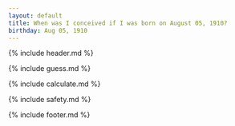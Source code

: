 ```yaml
---
layout: default
title: When was I conceived if I was born on August 05, 1910?
birthday: Aug 05, 1910
---
```


{% include header.md %}

{% include guess.md %}

{% include calculate.md %}

{% include safety.md %}

{% include footer.md %}



